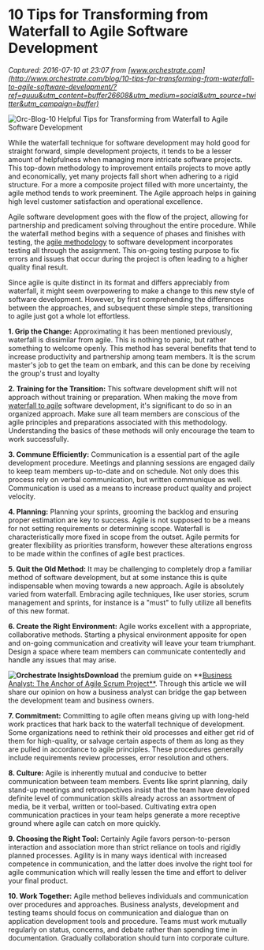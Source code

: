 # 10 Tips for Transforming from Waterfall to Agile Software Development

_Captured: 2016-07-10 at 23:07 from [www.orchestrate.com](http://www.orchestrate.com/blog/10-tips-for-transforming-from-waterfall-to-agile-software-development/?ref=quuu&utm_content=buffer26608&utm_medium=social&utm_source=twitter&utm_campaign=buffer)_

![Orc-Blog-10 Helpful Tips for Transforming from Waterfall to Agile Software Development](http://i0.wp.com/www.orchestrate.com/blog/wp-content/uploads/2015/09/Orc-Blog-10-Helpful-Tips-for-Transforming-from-Waterfall-to-Agile-Software-Development-e1441376438480.jpg?resize=960%2C279)

While the waterfall technique for software development may hold good for straight forward, simple development projects, it tends to be a lesser amount of helpfulness when managing more intricate software projects. This top-down methodology to improvement entails projects to move aptly and economically, yet many projects fall short when adhering to a rigid structure. For a more a composite project filled with more uncertainty, the agile method tends to work preeminent. The Agile approach helps in gaining high level customer satisfaction and operational excellence.

Agile software development goes with the flow of the project, allowing for partnership and predicament solving throughout the entire procedure. While the waterfall method begins with a sequence of phases and finishes with testing, the [agile methodology](http://www.orchestrate.com/business-analyst-the-anchor-of-agile-scrum-project.html) to software development incorporates testing all through the assignment. This on-going testing purpose to fix errors and issues that occur during the project is often leading to a higher quality final result.

Since agile is quite distinct in its format and differs appreciably from waterfall, it might seem overpowering to make a change to this new style of software development. However, by first comprehending the differences between the approaches, and subsequent these simple steps, transitioning to agile just got a whole lot effortless.

**1\. Grip the Change:** Approximating it has been mentioned previously, waterfall is dissimilar from agile. This is nothing to panic, but rather something to welcome openly. This method has several benefits that tend to increase productivity and partnership among team members. It is the scrum master's job to get the team on embark, and this can be done by receiving the group's trust and loyalty

**2\. Training for the Transition:** This software development shift will not approach without training or preparation. When making the move from [waterfall to agile](http://www.orchestrate.com/resources/Featured-Guides/Balance-Between-Agile-and-Waterfall.pdf) software development, it's significant to do so in an organized approach. Make sure all team members are conscious of the agile principles and preparations associated with this methodology. Understanding the basics of these methods will only encourage the team to work successfully.

**3\. Commune Efficiently:** Communication is a essential part of the agile development procedure. Meetings and planning sessions are engaged daily to keep team members up-to-date and on schedule. Not only does this process rely on verbal communication, but written communique as well. Communication is used as a means to increase product quality and project velocity.

**4\. Planning:** Planning your sprints, grooming the backlog and ensuring proper estimation are key to success. Agile is not supposed to be a means for not setting requirements or determining scope. Waterfall is characteristically more fixed in scope from the outset. Agile permits for greater flexibility as priorities transform, however these alterations engross to be made within the confines of agile best practices.

**5\. Quit the Old Method:** It may be challenging to completely drop a familiar method of software development, but at some instance this is quite indispensable when moving towards a new approach. Agile is absolutely varied from waterfall. Embracing agile techniques, like user stories, scrum management and sprints, for instance is a "must" to fully utilize all benefits of this new format.

**6\. Create the Right Environment:** Agile works excellent with a appropriate, collaborative methods. Starting a physical environment apposite for open and on-going communication and creativity will leave your team triumphant. Design a space where team members can communicate contentedly and handle any issues that may arise.

**![Orchestrate Insights](http://i0.wp.com/www.orchestrate.com/images/orchestrate-insights-thumbnail.jpg?w=120)Download** the premium guide on **[Business Analyst: The Anchor of Agile Scrum Project**](http://www.orchestrate.com/business-analyst-the-anchor-of-agile-scrum-project.html ). Through this article we will share our opinion on how a business analyst can bridge the gap between the development team and business owners.

**7\. Commitment:** Committing to agile often means giving up with long-held work practices that hark back to the waterfall technique of development. Some organizations need to rethink their old processes and either get rid of them for high-quality, or salvage certain aspects of them as long as they are pulled in accordance to agile principles. These procedures generally include requirements review processes, error resolution and others.

**8\. Culture:** Agile is inherently mutual and conducive to better communication between team members. Events like sprint planning, daily stand-up meetings and retrospectives insist that the team have developed definite level of communication skills already across an assortment of media, be it verbal, written or tool-based. Cultivating extra open communication practices in your team helps generate a more receptive ground where agile can catch on more quickly.

**9\. Choosing the Right Tool:** Certainly Agile favors person-to-person interaction and association more than strict reliance on tools and rigidly planned processes. Agility is in many ways identical with increased competence in communication, and the latter does involve the right tool for agile communication which will really lessen the time and effort to deliver your final product.

**10\. Work Together:** Agile method believes individuals and communication over procedures and approaches. Business analysts, development and testing teams should focus on communication and dialogue than on application development tools and procedure. Teams must work mutually regularly on status, concerns, and debate rather than spending time in documentation. Gradually collaboration should turn into corporate culture.

